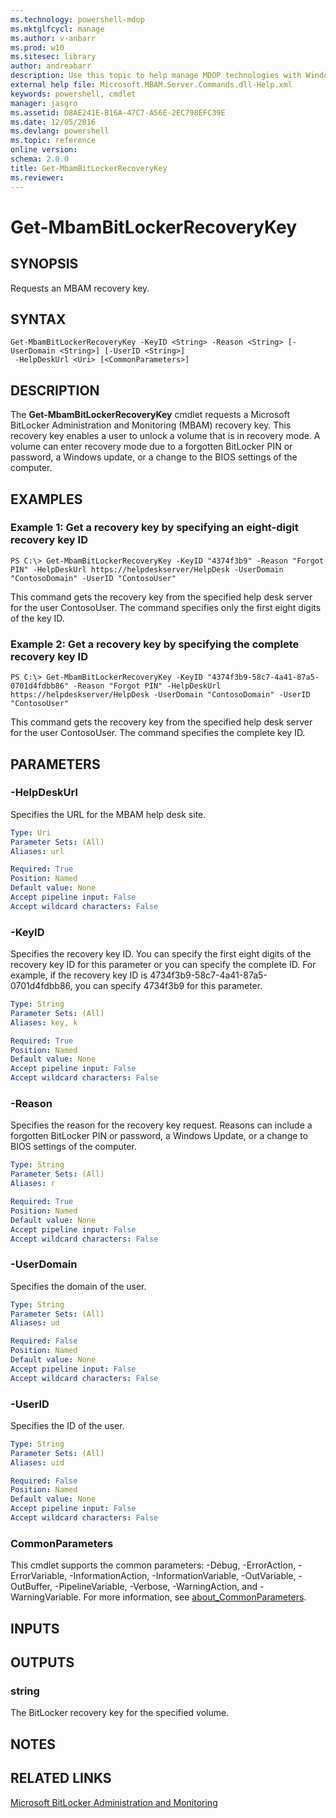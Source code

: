 ```yaml
---
ms.technology: powershell-mdop
ms.mktglfcycl: manage
ms.author: v-anbarr
ms.prod: w10
ms.sitesec: library
author: andreabarr
description: Use this topic to help manage MDOP technologies with Windows PowerShell.
external help file: Microsoft.MBAM.Server.Commands.dll-Help.xml
keywords: powershell, cmdlet
manager: jasgro 
ms.assetid: D8AE241E-B16A-47C7-A56E-2EC798EFC39E
ms.date: 12/05/2016
ms.devlang: powershell
ms.topic: reference
online version: 
schema: 2.0.0
title: Get-MbamBitLockerRecoveryKey
ms.reviewer:
---
```


# Get-MbamBitLockerRecoveryKey

## SYNOPSIS
Requests an MBAM recovery key.

## SYNTAX

```
Get-MbamBitLockerRecoveryKey -KeyID <String> -Reason <String> [-UserDomain <String>] [-UserID <String>]
 -HelpDeskUrl <Uri> [<CommonParameters>]
```

## DESCRIPTION
The **Get-MbamBitLockerRecoveryKey** cmdlet requests a Microsoft BitLocker Administration and Monitoring (MBAM) recovery key.
This recovery key enables a user to unlock a volume that is in recovery mode.
A volume can enter recovery mode due to a forgotten BitLocker PIN or password, a Windows update, or a change to the BIOS settings of the computer.

## EXAMPLES

### Example 1: Get a recovery key by specifying an eight-digit recovery key ID
```
PS C:\> Get-MbamBitLockerRecoveryKey -KeyID "4374f3b9" -Reason "Forgot PIN" -HelpDeskUrl https://helpdeskserver/HelpDesk -UserDomain "ContosoDomain" -UserID "ContosoUser"
```

This command gets the recovery key from the specified help desk server for the user ContosoUser.
The command specifies only the first eight digits of the key ID.

### Example 2: Get a recovery key by specifying the complete recovery key ID
```
PS C:\> Get-MbamBitLockerRecoveryKey -KeyID "4374f3b9-58c7-4a41-87a5-0701d4fdbb86" -Reason "Forgot PIN" -HelpDeskUrl https://helpdeskserver/HelpDesk -UserDomain "ContosoDomain" -UserID "ContosoUser"
```

This command gets the recovery key from the specified help desk server for the user ContosoUser.
The command specifies the complete key ID.

## PARAMETERS

### -HelpDeskUrl
Specifies the URL for the MBAM help desk site.

```yaml
Type: Uri
Parameter Sets: (All)
Aliases: url

Required: True
Position: Named
Default value: None
Accept pipeline input: False
Accept wildcard characters: False
```

### -KeyID
Specifies the recovery key ID.
You can specify the first eight digits of the recovery key ID for this parameter or you can specify the complete ID.
For example, if the recovery key ID is 4734f3b9-58c7-4a41-87a5-0701d4fdbb86, you can specify 4734f3b9 for this parameter.

```yaml
Type: String
Parameter Sets: (All)
Aliases: key, k

Required: True
Position: Named
Default value: None
Accept pipeline input: False
Accept wildcard characters: False
```

### -Reason
Specifies the reason for the recovery key request.
Reasons can include a forgotten BitLocker PIN or password, a Windows Update, or a change to BIOS settings of the computer.

```yaml
Type: String
Parameter Sets: (All)
Aliases: r

Required: True
Position: Named
Default value: None
Accept pipeline input: False
Accept wildcard characters: False
```

### -UserDomain
Specifies the domain of the user.

```yaml
Type: String
Parameter Sets: (All)
Aliases: ud

Required: False
Position: Named
Default value: None
Accept pipeline input: False
Accept wildcard characters: False
```

### -UserID
Specifies the ID of the user.

```yaml
Type: String
Parameter Sets: (All)
Aliases: uid

Required: False
Position: Named
Default value: None
Accept pipeline input: False
Accept wildcard characters: False
```

### CommonParameters
This cmdlet supports the common parameters: -Debug, -ErrorAction, -ErrorVariable, -InformationAction, -InformationVariable, -OutVariable, -OutBuffer, -PipelineVariable, -Verbose, -WarningAction, and -WarningVariable. For more information, see [about_CommonParameters](http://go.microsoft.com/fwlink/?LinkID=113216).

## INPUTS

## OUTPUTS

### string
The BitLocker recovery key for the specified volume.

## NOTES

## RELATED LINKS

[Microsoft BitLocker Administration and Monitoring](index.md)


